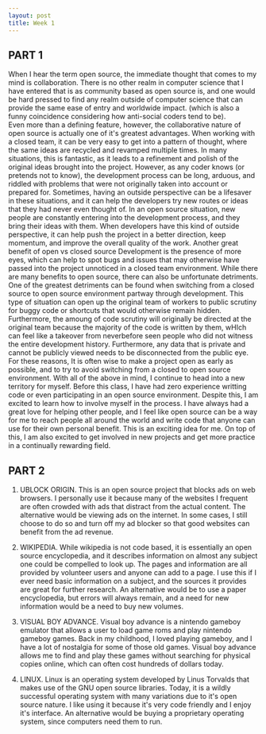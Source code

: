 ```yaml
---
layout: post
title: Week 1
---
```


PART 1
------
   When I hear the term open source, the immediate thought that comes to my mind is collaboration.  There is no other realm in computer science that I have entered that is as community based as open source is, and one would be hard pressed to find any realm outside of computer science that can provide the same ease of entry and worldwide impact. (which is also a funny coincidence considering how anti-social coders tend to be).  
   Even more than a defining feature, however, the collaborative nature of open source is actually one of it's greatest advantages.  When working with a closed team, it can be very easy to get into a pattern of thought, where the same ideas are recycled and revamped multiple times.  In many situations, this is fantastic, as it leads to a refinement and polish of the original ideas brought into the project.  However, as any coder knows (or pretends not to know), the development process can be long, arduous, and riddled with problems that were not originally taken into account or prepared for.  Sometimes, having an outside perspective can be a lifesaver in these situations, and it can help the developers try new routes or ideas that they had never even thought of.  In an open source situation, new people are constantly entering into the development process, and they bring their ideas with them.  When developers have this kind of outside perspective, it can help push the project in a better direction, keep momentum, and improve the overall quality of the work.  Another great benefit of open vs closed source Development is the presence of more eyes, which can help to spot bugs and issues that may otherwise have passed into the project unnoticed in a closed team environment.
   While there are many benefits to open source, there can also be unfortunate detriments.  One of the greatest detriments can be found when switching from a closed source to open source environment partway through development.  This type of situation can open up the original team of workers to public scrutiny for buggy code or shortcuts that would otherwise remain hidden.  Furthermore, the amoung of code scrutiny will originally be directed at the original team because the majority of the code is written by them, wHIch can feel like a takeover from neverbefore seen people who did not witness the entire development history.  Furthermore, any data that is private and cannot be publicly viewed needs to be disconnected from the public eye.  For these reasons, It is often wise to make a project open as early as possible, and to try to avoid switching from a closed to open source environment.
   With all of the above in mind, I continue to head into a new territory for myself.  Before this class, I have had zero experience writting code or even participating in an open source environment.  Despite this, I am excited to learn how to involve myself in the process.  I have always had a great love for helping other people, and I feel like open source can be a way for me to reach people all around the world and write code that anyone can use for their own personal benefit.  This is an exciting idea for me.  On top of this, I am also excited to get involved in new projects and get more practice in a continually rewarding field.
   
PART 2
------

1. UBLOCK ORIGIN.  This is an open source project that blocks ads on web browsers.  I personally use it because many of the websites I frequent are often crowded with ads that distract from the actual content.  The alternative would be viewing ads on the internet.  In some cases, I still choose to do so and turn off my ad blocker so that good websites can benefit from the ad revenue.

2. WIKIPEDIA.  While wikipedia is not code based, it is essentially an open source encyclopedia, and it describes information on almost any subject one could be compelled to look up.  The pages and information are all provided by volunteer users and anyone can add to a page.  I use this if I ever need basic information on a subject, and the sources it provides are great for further research.  An alternative would be to use a paper encyclopedia, but errors will always remain, and a need for new information would be a need to buy new volumes.

3. VISUAL BOY ADVANCE.  Visual boy advance is a nintendo gameboy emulator that allows a user to load game roms and play nintendo gameboy games.  Back in my childhood, I loved playing gameboy, and I have a lot of nostalgia for some of those old games.  Visual boy advance allows me to find and play these games without searching for physical copies online, which can often cost hundreds of dollars today.

4. LINUX.  Linux is an operating system developed by Linus Torvalds that makes use of the GNU open source libraries.  Today, it is a wildly successful operating system with many variations due to it's open source nature.  I like using it because it's very code friendly and I enjoy it's interface.  An alternative would be buying a proprietary operating system, since computers need them to run.
